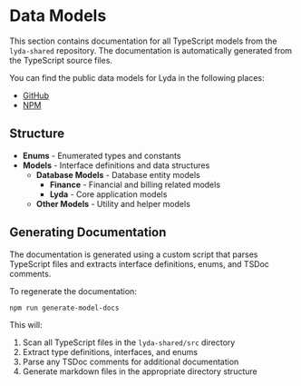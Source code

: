 # Data Models

This section contains documentation for all TypeScript models from the `lyda-shared` repository. The documentation is automatically generated from the TypeScript source files.

You can find the public data models for Lyda in the following places:
- [GitHub](https://github.com/targoninc/lyda-shared)
- [NPM](https://www.npmjs.com/package/@targoninc/lyda-shared)

## Structure

- **Enums** - Enumerated types and constants
- **Models** - Interface definitions and data structures
    - **Database Models** - Database entity models
        - **Finance** - Financial and billing related models
        - **Lyda** - Core application models
    - **Other Models** - Utility and helper models

## Generating Documentation

The documentation is generated using a custom script that parses TypeScript files and extracts interface definitions, enums, and TSDoc comments.

To regenerate the documentation:

```bash
npm run generate-model-docs
```

This will:
1. Scan all TypeScript files in the `lyda-shared/src` directory
2. Extract type definitions, interfaces, and enums
3. Parse any TSDoc comments for additional documentation
4. Generate markdown files in the appropriate directory structure

